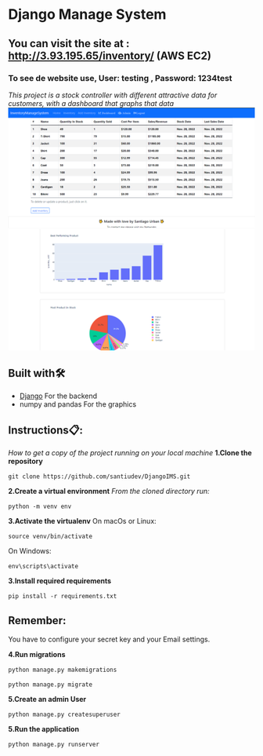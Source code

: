 # Django Manage System
## You can visit the site at : http://3.93.195.65/inventory/  (AWS EC2)
### To see de website use, User: testing , Password: 1234test
_This project is a stock controller with different attractive data for customers, with a dashboard that graphs that data_
![](readme/IMS.png)
![](readme/ims2.png)

## Built with🛠️
* [Django](https://www.djangoproject.com/) For the backend
* numpy and pandas For the graphics

## Instructions📋:
_How to get a copy of the project running on your local machine_
<strong>1.Clone the repository</strong>
```
git clone https://github.com/santiudev/DjangoIMS.git
```
<strong>2.Create a virtual environment</strong>
_From the cloned directory run:_
```
python -m venv env
```
<strong>3.Activate the virtualenv</strong>
On macOs or Linux:
```
source venv/bin/activate
```
On Windows:
```
env\scripts\activate
```
<strong>3.Install required requirements</strong>
```
pip install -r requirements.txt
```
## Remember:
You have to configure your secret key and your Email settings.

<strong>4.Run migrations</strong>
```
python manage.py makemigrations
```
```
python manage.py migrate
```
<strong>5.Create an admin User</strong>
```
python manage.py createsuperuser
```
<strong>5.Run the application</strong>
```
python manage.py runserver
```
